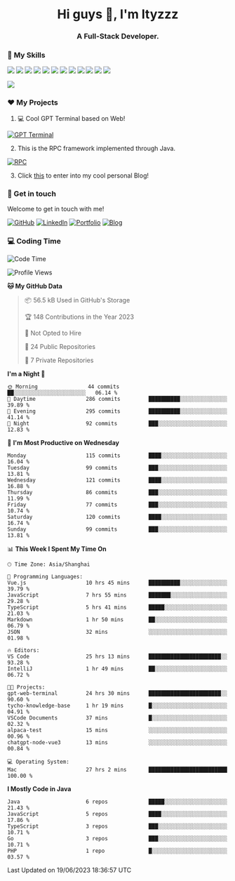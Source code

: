 <h1 align="center">Hi guys 👋, I'm ltyzzz</h1>
<h3 align="center">A Full-Stack Developer.</h3>

### 🌟 **My Skills**  

![](https://img.shields.io/badge/-Java-4C7491?style=flat-square&logo=java&logoColor=fff)
![](https://img.shields.io/badge/-Spring-5FB832?style=flat-square&logo=Spring&logoColor=fff)
![](https://img.shields.io/badge/-Python-3e74a2?style=flat-square&logo=Python&logoColor=fff)
![](https://img.shields.io/badge/-Go-77BBE2?style=flat-square&logo=Go&logoColor=fff)
![](https://img.shields.io/badge/-Node.js-339933?style=flat-square&logo=Node.js&logoColor=fff)
![](https://img.shields.io/badge/-Vue-4fc08d?style=flat-square&logo=Vue.js&logoColor=fff)
![](https://img.shields.io/badge/-React-2d98ce?style=flat-square&logo=React&logoColor=fff)
![](https://img.shields.io/badge/-Docker-2496ED?style=flat-square&logo=Docker&logoColor=fff)
![](https://img.shields.io/badge/-Linux-000000?style=flat-square&logo=Linux&logoColor=fff)
![](https://img.shields.io/badge/-MySQL-4479A1?style=flat-square&logo=MySQL&logoColor=fff)
![](https://img.shields.io/badge/-Redis-DC382D?style=flat-square&logo=Redis&logoColor=fff)
![](https://img.shields.io/badge/-Git-E84E31?style=flat-square&logo=Git&logoColor=fff)

<a href="#">
  <img src="https://github-readme-stats.vercel.app/api?username=ltyzzzxxx&count_private=true&show_icons=true" />
</a>

### ❤️ My Projects

1. 💻 Cool GPT Terminal based on Web!

[![GPT Terminal](https://github-readme-stats.vercel.app/api/pin?username=ltyzzzxxx&repo=gpt-web-terminal&theme=transparent&bg_color=15,f2f7fd,E0EAFC)](https://github.com/ltyzzzxxx/gpt-web-terminal)

2. This is the RPC framework implemented through Java. 

[![RPC](https://github-readme-stats.vercel.app/api/pin?username=ltyzzzxxx&repo=ltyzzz-rpc&theme=transparent&bg_color=15,f2f7fd,E0EAFC)](https://github.com/ltyzzzxxx/ltyzzz-rpc)

3. Click [this](https://ltyzzzxxx.github.io/) to enter into my cool personal Blog!

### 🎉 Get in touch

Welcome to get in touch with me!

[![GitHub](https://img.shields.io/badge/GitHub-grey?logo=github)](https://github.com/ltyzzzxxx)
[![LinkedIn](https://img.shields.io/badge/LinkedIn-blue?logo=linkedin)](https://www.linkedin.com/in/tianyu-li-7068b8248/)
[![Portfolio](https://img.shields.io/badge/Portfolio-black?logo=blog)](https://ltyzzz.com)
[![Blog](https://img.shields.io/badge/Blog-blue?logo=blog)](https://ltyzzzxxx.github.io/)

### 💻 Coding Time

<!--START_SECTION:waka-->
![Code Time](http://img.shields.io/badge/Code%20Time-88%20hrs%2021%20mins-blue)

![Profile Views](http://img.shields.io/badge/Profile%20Views-52-blue)

**🐱 My GitHub Data** 

> 📦 56.5 kB Used in GitHub's Storage 
 > 
> 🏆 148 Contributions in the Year 2023
 > 
> 🚫 Not Opted to Hire
 > 
> 📜 24 Public Repositories 
 > 
> 🔑 7 Private Repositories 
 > 
**I'm a Night 🦉** 

```text
🌞 Morning                44 commits          ██░░░░░░░░░░░░░░░░░░░░░░░   06.14 % 
🌆 Daytime                286 commits         ██████████░░░░░░░░░░░░░░░   39.89 % 
🌃 Evening                295 commits         ██████████░░░░░░░░░░░░░░░   41.14 % 
🌙 Night                  92 commits          ███░░░░░░░░░░░░░░░░░░░░░░   12.83 % 
```
📅 **I'm Most Productive on Wednesday** 

```text
Monday                   115 commits         ████░░░░░░░░░░░░░░░░░░░░░   16.04 % 
Tuesday                  99 commits          ███░░░░░░░░░░░░░░░░░░░░░░   13.81 % 
Wednesday                121 commits         ████░░░░░░░░░░░░░░░░░░░░░   16.88 % 
Thursday                 86 commits          ███░░░░░░░░░░░░░░░░░░░░░░   11.99 % 
Friday                   77 commits          ███░░░░░░░░░░░░░░░░░░░░░░   10.74 % 
Saturday                 120 commits         ████░░░░░░░░░░░░░░░░░░░░░   16.74 % 
Sunday                   99 commits          ███░░░░░░░░░░░░░░░░░░░░░░   13.81 % 
```


📊 **This Week I Spent My Time On** 

```text
🕑︎ Time Zone: Asia/Shanghai

💬 Programming Languages: 
Vue.js                   10 hrs 45 mins      ██████████░░░░░░░░░░░░░░░   39.79 % 
JavaScript               7 hrs 55 mins       ███████░░░░░░░░░░░░░░░░░░   29.28 % 
TypeScript               5 hrs 41 mins       █████░░░░░░░░░░░░░░░░░░░░   21.03 % 
Markdown                 1 hr 50 mins        ██░░░░░░░░░░░░░░░░░░░░░░░   06.79 % 
JSON                     32 mins             ░░░░░░░░░░░░░░░░░░░░░░░░░   01.98 % 

🔥 Editors: 
VS Code                  25 hrs 13 mins      ███████████████████████░░   93.28 % 
IntelliJ                 1 hr 49 mins        ██░░░░░░░░░░░░░░░░░░░░░░░   06.72 % 

🐱‍💻 Projects: 
gpt-web-terminal         24 hrs 30 mins      ███████████████████████░░   90.60 % 
tycho-knowledge-base     1 hr 19 mins        █░░░░░░░░░░░░░░░░░░░░░░░░   04.91 % 
VSCode Documents         37 mins             █░░░░░░░░░░░░░░░░░░░░░░░░   02.32 % 
alpaca-test              15 mins             ░░░░░░░░░░░░░░░░░░░░░░░░░   00.96 % 
chatgpt-node-vue3        13 mins             ░░░░░░░░░░░░░░░░░░░░░░░░░   00.84 % 

💻 Operating System: 
Mac                      27 hrs 2 mins       █████████████████████████   100.00 % 
```

**I Mostly Code in Java** 

```text
Java                     6 repos             █████░░░░░░░░░░░░░░░░░░░░   21.43 % 
JavaScript               5 repos             ████░░░░░░░░░░░░░░░░░░░░░   17.86 % 
TypeScript               3 repos             ███░░░░░░░░░░░░░░░░░░░░░░   10.71 % 
Go                       3 repos             ███░░░░░░░░░░░░░░░░░░░░░░   10.71 % 
PHP                      1 repo              █░░░░░░░░░░░░░░░░░░░░░░░░   03.57 % 
```




 Last Updated on 19/06/2023 18:36:57 UTC
<!--END_SECTION:waka-->
